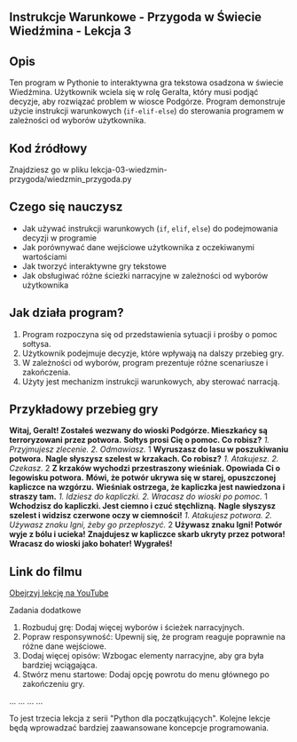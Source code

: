 ## Instrukcje Warunkowe - Przygoda w Świecie Wiedźmina - Lekcja 3

## Opis
Ten program w Pythonie to interaktywna gra tekstowa osadzona w świecie Wiedźmina. Użytkownik wciela się w rolę Geralta, który musi podjąć decyzje, aby rozwiązać problem w wiosce Podgórze. Program demonstruje użycie instrukcji warunkowych (`if-elif-else`) do sterowania programem w zależności od wyborów użytkownika.

## Kod źródłowy
Znajdziesz go w pliku lekcja-03-wiedzmin-przygoda/wiedzmin_przygoda.py

## Czego się nauczysz
- Jak używać instrukcji warunkowych (`if`, `elif`, `else`) do podejmowania decyzji w programie
- Jak porównywać dane wejściowe użytkownika z oczekiwanymi wartościami
- Jak tworzyć interaktywne gry tekstowe
- Jak obsługiwać różne ścieżki narracyjne w zależności od wyborów użytkownika

## Jak działa program?

1. Program rozpoczyna się od przedstawienia sytuacji i prośby o pomoc sołtysa.
2. Użytkownik podejmuje decyzje, które wpływają na dalszy przebieg gry.
3. W zależności od wyborów, program prezentuje różne scenariusze i zakończenia.
4. Użyty jest mechanizm instrukcji warunkowych, aby sterować narracją.

## Przykładowy przebieg gry

**Witaj, Geralt! Zostałeś wezwany do wioski Podgórze. Mieszkańcy są terroryzowani przez potwora.**
**Sołtys prosi Cię o pomoc. Co robisz?**
*1. Przyjmujesz zlecenie. 2. Odmawiasz.*
1
**Wyruszasz do lasu w poszukiwaniu potwora.**
**Nagle słyszysz szelest w krzakach. Co robisz?**
*1. Atakujesz. 2. Czekasz.*
2
**Z krzaków wychodzi przestraszony wieśniak. Opowiada Ci o legowisku potwora.**
**Mówi, że potwór ukrywa się w starej, opuszczonej kapliczce na wzgórzu.**
**Wieśniak ostrzega, że kapliczka jest nawiedzona i straszy tam.**
*1. Idziesz do kapliczki. 2. Wracasz do wioski po pomoc.*
1
**Wchodzisz do kapliczki. Jest ciemno i czuć stęchlizną.**
**Nagle słyszysz szelest i widzisz czerwone oczy w ciemności!**
*1. Atakujesz potwora. 2. Używasz znaku Igni, żeby go przepłoszyć.*
2
**Używasz znaku Igni! Potwór wyje z bólu i ucieka!**
**Znajdujesz w kapliczce skarb ukryty przez potwora!**
**Wracasz do wioski jako bohater! Wygrałeś!**

## Link do filmu

[Obejrzyj lekcję na YouTube](https://youtu.be/8CEfPKXmxHA)

Zadania dodatkowe

1. Rozbuduj grę: Dodaj więcej wyborów i ścieżek narracyjnych.
2. Popraw responsywność: Upewnij się, że program reaguje poprawnie na różne dane wejściowe.
3. Dodaj więcej opisów: Wzbogac elementy narracyjne, aby gra była bardziej wciągająca.
4. Stwórz menu startowe: Dodaj opcję powrotu do menu głównego po zakończeniu gry.

... ... ... ...

To jest trzecia lekcja z serii "Python dla początkujących". Kolejne lekcje będą wprowadzać bardziej zaawansowane koncepcje programowania.
